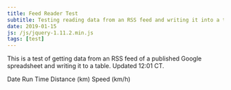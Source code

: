 ```yaml
---
title: Feed Reader Test
subtitle: Testing reading data from an RSS feed and writing it into a table.
date: 2019-01-15
js: /js/jquery-1.11.2.min.js
tags: [test]
---
```


This is a test of getting data from an RSS feed of a published Google spreadsheet and writing it to a table. Updated 12:01 CT.

<div style="width:100%" id="sheet">
  <tr>
    <th>Date</th>
    <th>Run Time</th>
    <th>Distance (km)</th>
    <th>Speed (km/h)</th>
  </tr>
</div>
  
<script>
  function displayContent(json) {
    var string = "<table><tr><th>Date</th><th>Run Time</th><th>Distance (km)</th><th>Speed (km/h)</th></tr>";      
    var len = json.feed.entry.length;
    for (var i=0; i<len; i++) {
      var rundate = json.feed.entry[i].gsx$date.$t;
      var runtime = json.feed.entry[i].gsx$time.$t;
      var rundist = json.feed.entry[i].gsx$distancekm.$t;
      var runspeed = 60*rundist/runtime;
		  string += "<tr><td>" + rundate + "</td><td>" + runtime + "</td><td>" + rundist + "</td><td>" + runspeed + "</td></tr>";
    }
	  string += "</table>";
	  document.getElementById("sheet").innerHTML = string;
  }   
</script>
<script src="http://spreadsheets.google.com/feeds/list/1ja2C-UuzQo4i_OrBZe-91Kifm3zWd9pg16xmLlN0Wgs/od6/public/values?alt=json-in-script&amp;callback=displayContent" type="text/javascript"></script>
